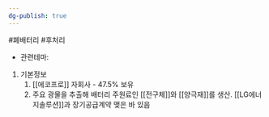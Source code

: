 ```yaml
---
dg-publish: true
---
```

#폐배터리 #후처리 


- 관련테마: 


1. 기본정보
	1. [[에코프로]]  자회사 - 47.5% 보유
	2. 주요 광물을 추출해 배터리 주원료인 [[전구체]]와 [[양극재]]를 생산. [[LG에너지솔루션]]과 장기공급계약 맺은 바 있음
